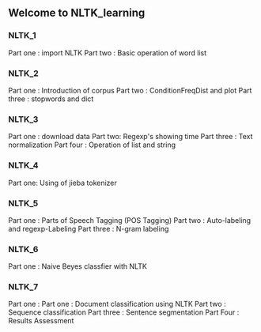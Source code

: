 ## Welcome to NLTK_learning 

### NLTK_1 
Part one : import NLTK
Part two : Basic operation of  word list

### NLTK_2
Part one : Introduction of corpus
Part two : ConditionFreqDist and plot
Part three : stopwords and dict

### NLTK_3
Part one : download data
Part two: Regexp's showing time
Part three : Text normalization
Part four : Operation of list and string

### NLTK_4
Part one: Using of jieba tokenizer

### NLTK_5
Part one : Parts of Speech Tagging (POS Tagging)
Part two : Auto-labeling and regexp-Labeling
Part three : N-gram labeling
														
### NLTK_6 
Part one : Naive Beyes classfier with NLTK 

### NLTK_7
Part one : Part one : Document classification using NLTK
Part two : Sequence classification
Part three : Sentence segmentation
Part Four : Results Assessment
